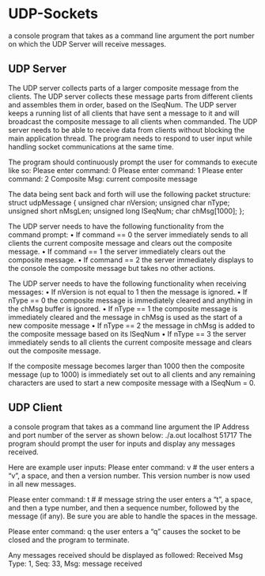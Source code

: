 # UDP-Sockets

a console program that takes as a command line argument the port number on which the UDP Server will receive messages.

## UDP Server 
The UDP server collects parts of a larger composite message from the clients. 
The UDP server collects these message parts from different clients and assembles them in order, based on the lSeqNum. 
The UDP server keeps a running list of all clients that have sent a message to it and will broadcast the composite message to all clients when commanded. 
The UDP server needs to be able to receive data from clients without blocking the main application thread. 
The program needs to respond to user input while handling socket communications at the same time.



The program should continuously prompt the user for commands to execute like so:
Please enter command: 0
Please enter command: 1
Please enter command: 2
Composite Msg: current composite message



The data being sent back and forth will use the following packet structure:
struct udpMessage
{
unsigned char nVersion;
unsigned char nType;
unsigned short nMsgLen;
unsigned long lSeqNum;
char chMsg[1000];
};



The UDP server needs to have the following functionality from the command prompt:
• If command == 0 the server immediately sends to all clients the current composite message and clears out the composite message.
• If command == 1 the server immediately clears out the composite message.
• If command == 2 the server immediately displays to the console the composite message but takes no other actions.



The UDP server needs to have the following functionality when receiving messages:
• If nVersion is not equal to 1 then the message is ignored.
• If nType == 0 the composite message is immediately cleared and anything in the chMsg buffer is ignored.
• If nType == 1 the composite message is immediately cleared and the message in chMsg is used as the start of a new composite message
• If nType == 2 the message in chMsg is added to the composite message based on its lSeqNum
• If nType == 3 the server immediately sends to all clients the current composite message and clears out the composite message.

If the composite message becomes larger than 1000 then the composite message (up to 1000) is immediately set out to all clients and any remaining characters are used to start a new composite message with a lSeqNum = 0.

## UDP Client
a console program that takes as a command line argument the IP Address and port number of the server as shown below:
./a.out localhost 51717
The program should prompt the user for inputs and display any messages received.



Here are example user inputs:
Please enter command: v # 
the user enters a “v”, a space, and then a version number. This version number is now used in all new messages.

Please enter command: t # # message string 
the user enters a “t”, a space, and then a type number, and then a sequence number, followed by the message (if any). Be sure you are able to handle the spaces in the message.

Please enter command: q 
the user enters a “q” causes the socket to be closed and the program to terminate.



Any messages received should be displayed as followed:
Received Msg Type: 1, Seq: 33, Msg: message received